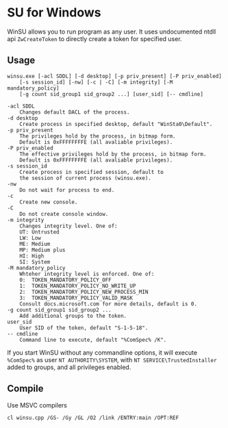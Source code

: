 # SU for Windows

WinSU allows you to run program as any user. It uses undocumented ntdll api `ZwCreateToken` to directly create a token for specified user.

## Usage

```text
winsu.exe [-acl SDDL] [-d desktop] [-p priv_present] [-P priv_enabled]
    [-s session_id] [-nw] [-c | -C] [-m integrity] [-M mandatory_policy]
    [-g count sid_group1 sid_group2 ...] [user_sid] [-- cmdline]

-acl SDDL
    Changes default DACL of the process.
-d desktop
    Create process in specified desktop, default "WinSta0\Default".
-p priv_present
    The privileges hold by the process, in bitmap form.
    Default is 0xFFFFFFFFE (all avaliable privileges).
-P priv_enabled
    The effective privileges hold by the process, in bitmap form.
    Default is 0xFFFFFFFFE (all avaliable privileges).
-s session_id
    Create process in specified session, default to
    the session of current process (winsu.exe).
-nw
    Do not wait for process to end.
-c
    Create new console.
-C
    Do not create console window.
-m integrity
    Changes integrity level. One of:
    UT: Untrusted
    LW: Low
    ME: Medium
    MP: Medium plus
    HI: High
    SI: System
-M mandatory_policy
    Whteher integrity level is enforced. One of:
    0:  TOKEN_MANDATORY_POLICY_OFF
    1:  TOKEN_MANDATORY_POLICY_NO_WRITE_UP
    2:  TOKEN_MANDATORY_POLICY_NEW_PROCESS_MIN
    3:  TOKEN_MANDATORY_POLICY_VALID_MASK
    Consult docs.microsoft.com for more details, default is 0.
-g count sid_group1 sid_group2 ...
    Add additional groups to the token.
user_sid
    User SID of the token, default "S-1-5-18".
-- cmdline
    Command line to execute, default "%ComSpec% /K".
```

If you start WinSU without any commandline options, it will execute `%ComSpec%` as user `NT AUTHORITY\SYSTEM`, with `NT SERVICE\TrustedInstaller` added to groups, and all privileges enabled.

## Compile

Use MSVC compilers

```shell
cl winsu.cpp /GS- /Gy /GL /O2 /link /ENTRY:main /OPT:REF
```
